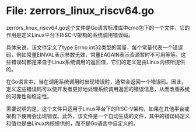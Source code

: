 # File: zerrors_linux_riscv64.go

zerrors_linux_riscv64.go这个文件是Go语言标准库中cmd包下的一个文件，它的作用是定义Linux平台下RISC-V架构的系统调用错误码。

具体来说，该文件定义了type Errno int32类型的常量，每个常量代表一个错误码，例如常量EINVAL表示参数无效，常量EAGAIN表示资源暂时不可用等等。这些错误码都是来自于Linux系统调用的返回值，它们的定义是由Linux内核所提供的。

在Go语言中，当在调用系统调用时出现错误时，通常会返回一个错误码。因此，定义这些错误码可以使开发者更好地处理系统调用返回的错误信息，从而改善系统的可靠性和稳定性。

需要说明的是，这个文件只适用于Linux平台下的RISC-V架构，如果在其他平台或架构下使用会出现错误。此外，该文件是一个自动生成的文件，其中的错误码定义和值也是由Linux内核提供的，而不是Go语言中自定义的。

